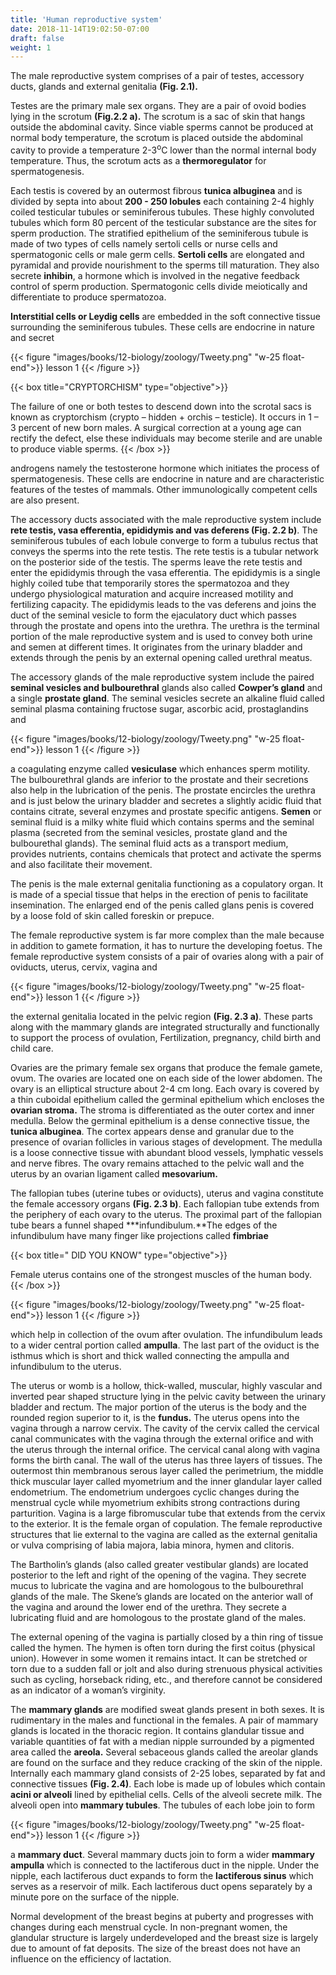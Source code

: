 ```yaml
---
title: 'Human reproductive system'
date: 2018-11-14T19:02:50-07:00
draft: false
weight: 1
---
```




The male reproductive system comprises
of a pair of testes, accessory ducts, glands and
external genitalia **(Fig. 2.1).**


Testes are the primary male sex organs.
They are a pair of ovoid bodies lying in the
scrotum **(Fig.2.2 a).** The scrotum is a sac of
skin that hangs outside the abdominal cavity.
Since viable sperms cannot be produced
at normal body temperature, the scrotum
is placed outside the abdominal cavity to
provide a temperature 2-3<sup>o</sup>C lower than the
normal internal body temperature. Thus,
the scrotum acts as a **thermoregulator** for
spermatogenesis.


Each testis is covered by an outermost
fibrous **tunica albuginea** and is divided
by septa into about **200 - 250 lobules** each
containing 2-4 highly coiled testicular
tubules or seminiferous tubules. These highly
convoluted tubules which form 80 percent of
the testicular substance are the sites for sperm
production.
The stratified epithelium of the seminiferous
tubule is made of two types of cells namely sertoli
cells or nurse cells and spermatogonic cells
or male germ cells. **Sertoli cells** are elongated
and pyramidal and provide nourishment to
the sperms till maturation. They also secrete
**inhibin**, a hormone which
is involved in the negative
feedback control of sperm
production. Spermatogonic
cells divide meiotically and
differentiate to produce
spermatozoa.


**Interstitial cells or Leydig cells** are embedded
in the soft connective
tissue surrounding the
seminiferous tubules.
These cells are endocrine in nature and secret

{{< figure "images/books/12-biology/zoology/Tweety.png" "w-25 float-end">}}
lesson 1
{{< /figure >}}


{{< box title="CRYPTORCHISM" type="objective">}}

The failure of one or both testes to descend down into the scrotal sacs is
known as cryptorchism (crypto – hidden + orchis – testicle). It occurs in 1 – 3 percent of new born males. A surgical correction at a young age can rectify the defect, else these individuals may become sterile and are unable to produce viable sperms.
{{< /box >}}


androgens namely the testosterone hormone
which initiates the process of spermatogenesis.
These cells are endocrine in nature and
are characteristic features of the testes of
mammals. Other immunologically competent
cells are also present.

The accessory ducts associated
with the male reproductive system
include **rete testis, vasa efferentia, epididymis and vas deferens (Fig. 2.2 b)**. The seminiferous
tubules of each lobule converge to
form a tubulus rectus that conveys
the sperms into the rete testis. The
rete testis is a tubular network on
the posterior side of the testis. The
sperms leave the rete testis and enter
the epididymis through the vasa
efferentia. The epididymis is a single
highly coiled tube that temporarily
stores the spermatozoa and they
undergo physiological maturation
and acquire increased motility and
fertilizing capacity. The epididymis
leads to the vas deferens and joins
the duct of the seminal vesicle to
form the ejaculatory duct which
passes through the prostate and
opens into the urethra. The urethra
is the terminal portion of the male
reproductive system and is used to
convey both urine and semen at
different times. It originates from the
urinary bladder and extends through
the penis by an external opening
called urethral meatus.

The accessory glands of the
male reproductive system include the paired **seminal vesicles and bulbourethral**
glands also called **Cowper’s gland** and a single
**prostate gland**. The seminal vesicles secrete an
alkaline fluid called seminal plasma containing
fructose sugar, ascorbic acid, prostaglandins and

{{< figure "images/books/12-biology/zoology/Tweety.png" "w-25 float-end">}}
lesson 1
{{< /figure >}}

a coagulating enzyme called **vesiculase** which
enhances sperm motility. The bulbourethral
glands are inferior to the prostate and their
secretions also help in the lubrication of the penis.
The prostate encircles the urethra and is just
below the urinary bladder and secretes a slightly
acidic fluid that contains citrate, several enzymes
and prostate specific antigens. **Semen** or seminal
fluid is a milky white fluid which contains
sperms and the seminal plasma (secreted from
the seminal vesicles, prostate gland and the
bulbourethal glands). The seminal fluid acts as a
transport medium, provides nutrients, contains
chemicals that protect and activate the sperms
and also facilitate their movement.


The penis is the male external genitalia
functioning as a copulatory organ. It is made
of a special tissue that helps in the erection of
penis to facilitate insemination. The enlarged
end of the penis called glans penis is covered
by a loose fold of skin called foreskin or
prepuce.


The female reproductive system is far more
complex than the male because in addition
to gamete formation, it has to nurture the
developing foetus. The female reproductive
system consists of a pair of ovaries along with
a pair of oviducts, uterus, cervix, vagina and


{{< figure "images/books/12-biology/zoology/Tweety.png" "w-25 float-end">}}
lesson 1
{{< /figure >}}


the external genitalia located in the pelvic
region **(Fig. 2.3 a)**. These parts along with the
mammary glands are integrated structurally and
functionally to support the process of ovulation,
Fertilization, pregnancy, child birth and child
care.

Ovaries are the primary female sex organs
that produce the female gamete, ovum. The
ovaries are located one on each side of the lower
abdomen. The ovary is an elliptical structure
about 2-4 cm long. Each ovary is covered by a
thin cuboidal epithelium called the germinal
epithelium which encloses the **ovarian stroma.**
The stroma is differentiated as the outer cortex and
inner medulla. Below the germinal epithelium is
a dense connective tissue, the **tunica albuginea**.
The cortex appears dense and granular due
to the presence of ovarian follicles in various
stages of development. The medulla is a
loose connective tissue with abundant blood
vessels, lymphatic vessels and nerve fibres.
The ovary remains attached to the pelvic
wall and the uterus by an ovarian ligament
called **mesovarium.**

The fallopian tubes (uterine tubes or
oviducts), uterus and vagina constitute the
female accessory organs **(Fig. 2.3 b)**. Each
fallopian tube extends from the periphery
of each ovary to the uterus. The
proximal part of the fallopian
tube bears a funnel shaped
***infundibulum.**The edges of the
infundibulum have many finger
like projections called **fimbriae**

{{< box title=" DID YOU KNOW" type="objective">}}

Female uterus contains one of the strongest muscles of the human body.
{{< /box >}}

{{< figure "images/books/12-biology/zoology/Tweety.png" "w-25 float-end">}}
lesson 1
{{< /figure >}}


which help in collection of the ovum after
ovulation. The infundibulum leads to a wider
central portion called **ampulla**. The last part
of the oviduct is the isthmus which is short
and thick walled connecting the ampulla and
infundibulum to the uterus.


The uterus or womb is a hollow, thick-walled,
muscular, highly vascular and inverted pear
shaped structure lying in the pelvic cavity
between the urinary bladder and rectum. The
major portion of the uterus is the body and the
rounded region superior to it, is the **fundus.** The
uterus opens into the vagina through a narrow
cervix. The cavity of the cervix called the
cervical canal communicates with the vagina
through the external orifice and with the uterus
through the internal orifice. The cervical canal
along with vagina forms the birth canal.
The wall of the uterus has three layers of
tissues. The outermost thin membranous
serous layer called the perimetrium,
the middle thick muscular layer called
myometrium and the inner glandular layer
called endometrium. The endometrium
undergoes cyclic changes during the
menstrual cycle while myometrium exhibits
strong contractions during parturition.
Vagina is a large fibromuscular tube that
extends from the cervix to the exterior. It is
the female organ of copulation. The female
reproductive structures that lie external to
the vagina are called as the external genitalia or vulva comprising
of labia majora, labia
minora, hymen and
clitoris.

The Bartholin’s glands
(also called greater
vestibular glands) are
located posterior to
the left and right of the
opening of the vagina.
They secrete mucus to
lubricate the vagina and
are homologous to the bulbourethral glands
of the male. The Skene’s glands are located
on the anterior wall of the vagina and around
the lower end of the urethra. They secrete a
lubricating fluid and are homologous to the
prostate gland of the males.


The external opening of the vagina is partially
closed by a thin ring of tissue called the hymen.
The hymen is often torn during the first coitus
(physical union). However in some women it
remains intact. It can be stretched or torn due to
a sudden fall or jolt and also during strenuous
physical activities such as cycling, horseback
riding, etc., and therefore cannot be considered
as an indicator of a woman’s virginity.


The **mammary glands** are modified sweat
glands present in both sexes. It is rudimentary
in the males and functional in the females. A
pair of mammary glands is located in the
thoracic region. It contains glandular tissue
and variable quantities of fat with a median
nipple surrounded by a pigmented area called
the **areola.** Several sebaceous glands called
the areolar glands are found on the surface
and they reduce cracking of the skin of the
nipple. Internally each mammary gland
consists of 2-25 lobes, separated by fat and
connective tissues **(Fig. 2.4)**. Each lobe is made
up of lobules which contain **acini or alveoli**
lined by epithelial cells. Cells of the alveoli
secrete milk. The alveoli open into **mammary tubules**. The tubules of each lobe join to form

{{< figure "images/books/12-biology/zoology/Tweety.png" "w-25 float-end">}}
lesson 1
{{< /figure >}}

a **mammary duct**. Several mammary ducts
join to form a wider **mammary ampulla**
which is connected to the lactiferous duct in
the nipple. Under the nipple, each lactiferous
duct expands to form the **lactiferous sinus**
which serves as a reservoir of milk. Each
lactiferous duct opens separately by a minute
pore on the surface of the nipple.


Normal development of the breast
begins at puberty and
progresses with changes
during each menstrual
cycle. In non-pregnant
women, the glandular
structure is largely
underdeveloped and
the breast size is largely
due to amount of fat
deposits. The size of
the breast does not have
an influence on the
efficiency of lactation.



